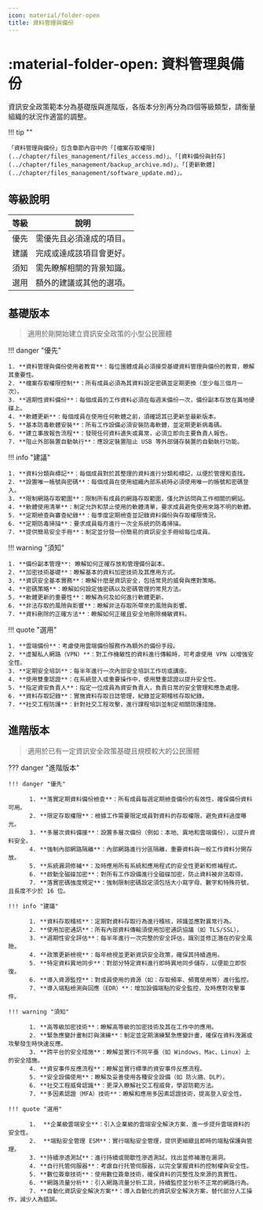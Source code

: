 ```yaml
---
icon: material/folder-open
title: 資料管理與備份
---
```


# :material-folder-open: 資料管理與備份

資訊安全政策範本分為基礎版與進階版，各版本分別再分為四個等級類型，請衡量組織的狀況作適當的調整。

!!! tip ""

    「資料管理與備份」包含章節內容中的「[檔案存取權限](../chapter/files_management/files_access.md)」、「[資料備份與封存](../chapter/files_management/backup_archive.md)」、「[更新軟體](../chapter/files_management/software_update.md)」。

## 等級說明

| 等級  | 說明                     |
| :---: | ------------------------ |
| 優先  | 需優先且必須達成的項目。 |
| 建議  | 完成或達成該項目會更好。 |
| 須知  | 需先瞭解相關的背景知識。 |
| 選用  | 額外的建議或其他的選項。 |

## 基礎版本

> 適用於剛開始建立資訊安全政策的小型公民團體

!!! danger "優先"

    1. **資料管理與備份使用者教育**：每位團體成員必須接受基礎資料管理與備份的教育，瞭解其重要性。
    2. **檔案存取權限控制**：所有成員必須為其資料設定密碼並定期更換（至少每三個月一次）。
    3. **週期性資料備份**：每個成員的工作資料必須在每週末備份一次，備份副本存放在異地硬碟上。
    4. **軟體更新**：每個成員在使用任何軟體之前，須確認其已更新至最新版本。
    5. **基本防毒軟體安裝**：所有工作設備必須安裝防毒軟體，並定期更新病毒碼。
    6. **建立事故報告流程**：發現任何資料遺失或異常，必須立即向主要負責人報告。
    7. **阻止外部裝置自動執行**：應設定裝置阻止 USB 等外部儲存裝置的自動執行功能。

!!! info "建議"

    1. **資料分類與標記**：每個成員對於其整理的資料進行分類和標記，以便於管理和查找。
    2. **設置唯一帳號與密碼**：每個成員在使用組織內部系統時必須使用唯一的帳號和密碼登入。
    3. **限制網路存取範圍**：限制所有成員的網路存取範圍，僅允許訪問與工作相關的網站。
    4. **軟體使用清單**：制定允許和禁止使用的軟體清單，要求成員避免使用來路不明的軟體。
    5. **定期檢查與審查紀錄**：每季度定期檢查並記錄資料備份與存取權限情況。
    6. **定期防毒掃描**：要求成員每月進行一次全系統的防毒掃描。
    7. **提供簡易安全手冊**：制定並分發一份簡易的資訊安全手冊給每位成員。

!!! warning "須知"

    1. **備份副本管理**: 瞭解如何正確存放和管理備份副本。
    2. **加密技術基礎**：瞭解基本的資料加密技術及其應用方式。
    3. **資訊安全基本實務**：瞭解什麼是資訊安全，包括常見的威脅與應對策略。
    4. **密碼策略**：瞭解如何設定強密碼以及密碼管理的常見方法。
    5. **軟體更新的重要性**：瞭解為何及如何進行軟體更新。
    6. **非法存取的風險與影響**：瞭解非法存取所帶來的風險與影響。
    7. **資料刪除的正確方法**：瞭解如何正確且安全地刪除機敏資料。

!!! quote "選用"

    1. **雲端備份**：考慮使用雲端備份服務作為額外的備份手段。
    2. **虛擬私人網路（VPN）**：對工作機敏性的資料進行傳輸時，可考慮使用 VPN 以增強安全性。
    3. **定期安全培訓**：每半年進行一次內部安全培訓工作坊或講座。
    4. **使用雙重認證**：在系統登入或重要操作中，使用雙重認證以提升安全性。
    5. **指定資安負責人**：指定一位成員為資安負責人，負責日常的安全管理和應急處理。
    6. **資料存取記錄**：實施資料存取日誌管理，紀錄並定期稽核存取紀錄。
    7. **社交工程防護**：針對社交工程攻擊，進行課程培訓並制定相關防護措施。

## 進階版本

> 適用於已有一定資訊安全政策基礎且規模較大的公民團體

??? danger "進階版本"

    !!! danger "優先"

          1. **落實定期資料備份檢查**：所有成員每週定期檢查備份的有效性，確保備份資料可用。
          2. **限定存取權限**：根據工作需要限定成員對資料的存取權限，避免資料過度曝光。
          3. **多層次資料備援**：設置多層次備份（例如：本地、異地和雲端備份），以提升資料安全。
          4. **強制內部網路隔離**：內部網路進行分區隔離，重要資料與一般工作資料分開存放。
          5. **系統漏洞修補**：及時應用所有系統和應用程式的安全性更新和修補程式。
          6. **啟動全磁碟加密**：對所有工作設備進行全磁碟加密，防止資料被非法取得。
          7. **落實密碼強度規定**：強制限制密碼設定須包括大小寫字母、數字和特殊符號，且長度不少於 16 位。

    !!! info "建議"

          1. **資料存取稽核**：定期對資料存取行為進行稽核，辨識並應對異常行為。
          2. **使用加密通訊**：所有內部資料傳輸須使用加密通訊協議（如 TLS/SSL）。
          3. **週期性安全評估**：每半年進行一次完整的安全評估，識別並修正潛在的安全風險。
          4. **政策更新檢視**：每年檢視並更新資訊安全政策，確保其持續適用。
          5. **特定資料異地同步**：對部分特定資料進行即時異地同步儲存，以便能立即恢復。
          6. **導入資源監控**：對成員使用的資源（如：存取頻率、頻寬使用等）進行監控。
          7. **導入端點檢測與回應（EDR）**：增加設備端點的安全監控，及時應對攻擊事件。

    !!! warning "須知"

          1. **高等級加密技術**：瞭解高等級的加密技術及其在工作中的應用。
          2. **緊急應變計畫制訂與演練**：制定並定期演練緊急應變計畫，確保在資料洩漏或攻擊發生時快速反應。
          3. **跨平台的安全措施**：瞭解並實行不同平臺（如 Windows、Mac、Linux）上的安全措施。
          4. **資安事件反應流程**：瞭解並實行標準的資安事件反應流程。
          5. **安全設備使用**：瞭解及妥善使用各種安全設備（如 防火牆、DLP）。
          6. **社交工程威脅認識**：更深入瞭解社交工程威脅，學習防範方法。
          7. **多因素認證（MFA）技術**：瞭解和應用多因素認證技術，提高登入安全性。

    !!! quote "選用"

          1.  **企業級雲端安全**：引入企業級的雲端安全解決方案，進一步提升雲端資料的安全性。
          2.  **端點安全管理 ESM**：實行端點安全管理，提供更細緻且即時的端點保護與管理。
          3. **持續滲透測試**：進行持續或間歇性滲透測試，找出並修補潛在漏洞。
          4. **自行托管伺服器**：考慮自行托管伺服器，以完全掌握資料的控制權與安全性。
          5. **數位簽章技術**：使用數位簽章技術，確保資料的完整性及來源的真實性。
          6. **網路流量分析**：引入網路流量分析工具，持續監控並分析不正常的網路行為。
          7. **自動化資訊安全解決方案**：導入自動化的資訊安全解決方案，替代部分人工操作，減少人為錯誤。
